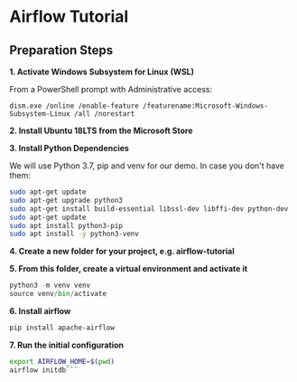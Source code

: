 # Airflow Tutorial

## Preparation Steps

**1. Activate Windows Subsystem for Linux (WSL)**

From a PowerShell prompt with Administrative access:

`dism.exe /online /enable-feature /featurename:Microsoft-Windows-Subsystem-Linux /all /norestart`

**2. Install Ubuntu 18LTS from the Microsoft Store**

**3. Install Python Dependencies**

We will use Python 3.7, pip and venv for our demo. In case you don't have them:

```bash
sudo apt-get update
sudo apt-get upgrade python3
sudo apt-get install build-essential libssl-dev libffi-dev python-dev
sudo apt-get update
sudo apt install python3-pip
sudo apt install -y python3-venv
```

**4. Create a new folder for your project, e.g. airflow-tutorial**

**5. From this folder, create a virtual environment and activate it**

```python
python3 -m venv venv
source venv/bin/activate
```

**6. Install airflow**

```bash
pip install apache-airflow
```

**7. Run the initial configuration**

```bash
export AIRFLOW_HOME=$(pwd)
airflow initdb```
